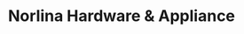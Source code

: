 ---
title: "Norlina Hardware & Appliance"
url: /norlina/norlina-hardware-und-appliance/
shop: Eisenwaren
---